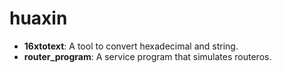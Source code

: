 # huaxin

* **16xtotext**: A tool to convert hexadecimal and string.
* **router_program**: A service program that simulates routeros.
